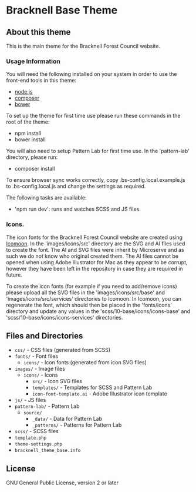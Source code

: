 # Bracknell Base Theme

## About this theme
This is the main theme for the Bracknell Forest Council website.

### Usage Information

You will need the following installed on your system in order to use the front-end tools in this theme:

- [node.js](https://nodejs.org/en/)
- [composer](https://getcomposer.org/)
- [bower](https://bower.io/)

To set up the theme for first time use please run these commands in the root of the theme:

- npm install
- bower install

You will also need to setup Pattern Lab for first time use. In the 'pattern-lab' directory, please run:

- composer install

To ensure browser sync works correctly, copy .bs-config.local.example.js to .bs-config.local.js and change the settings as required.

The following tasks are available:

- 'npm run dev': runs and watches SCSS and JS files.

### Icons.

The icon fonts for the Bracknell Forest Council website are created using [Icomoon](https://icomoon.io/app/#/select). In the 'images/icons/src' directory are the SVG and AI files used to create the font. The AI and SVG files were inherit by Microserve and as such we do not know who original created them. The AI files cannot be opened when using Adobe Illustrator for Mac as they appear to be corrupt, however they have been left in the repository in case they are required in future.

To create the icon fonts (for example if you need to add/remove icons) please upload all the SVG files in the 'images/icons/src/base' and 'images/icons/src/services' directories to Icomoon. In Icomoon, you can regenerate the font, which should then be placed in the 'fonts/icons' directory and update any values in the 'scss/10-base/icons/icons-base' and 'scss/10-base/icons/icons-services' directories.

## Files and Directories
- `css/` - CSS files (generated from SCSS)
- `fonts/` - Font files
  - `icons/` - Icon fonts (generated from icon SVG files)
- `images/` - Image files
  - `icons/` - Icons
    - `src/` - Icon SVG files
    - `templates/` - Templates for SCSS and Pattern Lab
    - `icon-font-template.ai` - Adobe Illustrator icon template
- `js/` - JS files
- `pattern-lab/` - Pattern Lab
  - `source/`
    - `_data/` - Data for Pattern Lab
    - `_patterns/` - Patterns for Pattern Lab
- `scss/` - SCSS files
- `template.php`
- `theme-settings.php`
- `bracknell_theme_base.info`

## License
GNU General Public License, version 2 or later
